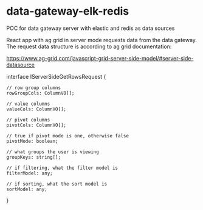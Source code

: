 # data-gateway-elk-redis
POC for data gateway server with elastic and redis as data sources

React app with ag grid in server mode requests data from the data gateway.
The request data structure is according to ag grid documentation:

https://www.ag-grid.com/javascript-grid-server-side-model/#server-side-datasource

interface IServerSideGetRowsRequest {

    // row group columns
    rowGroupCols: ColumnVO[];

    // value columns
    valueCols: ColumnVO[];

    // pivot columns
    pivotCols: ColumnVO[];

    // true if pivot mode is one, otherwise false
    pivotMode: boolean;

    // what groups the user is viewing
    groupKeys: string[];

    // if filtering, what the filter model is
    filterModel: any;

    // if sorting, what the sort model is
    sortModel: any;
}
